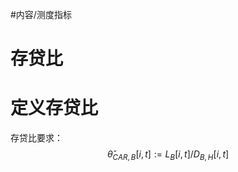 #内容/测度指标


# 存贷比

# 定义存贷比





存贷比要求：
$$
\check{\theta}_{CAR,B}[i,t] := {L_{B}[i,t]}/{D_{B,H}[i,t]}
$$



